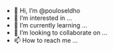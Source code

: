 - 👋 Hi, I’m @pouloseldho
- 👀 I’m interested in ...
- 🌱 I’m currently learning ...
- 💞️ I’m looking to collaborate on ...
- 📫 How to reach me ...

<!---
pouloseldho/pouloseldho is a ✨ special ✨ repository because its `README.md` (this file) appears on your GitHub profile.
You can click the Preview link to take a look at your changes.
--->
